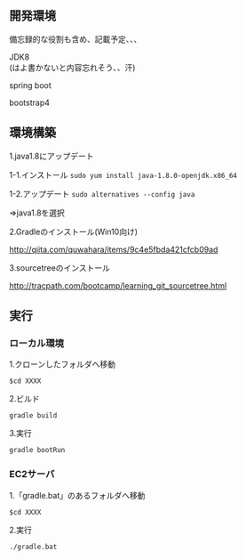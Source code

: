 ## 開発環境
備忘録的な役割も含め、記載予定、、、

JDK8  
(はよ書かないと内容忘れそう、、汗)

spring boot

bootstrap4  


## 環境構築
1.java1.8にアップデート

1-1.インストール
```sudo yum install java-1.8.0-openjdk.x86_64```

1-2.アップデート
```sudo alternatives --config java```

⇒java1.8を選択

 
2.Gradleのインストール(Win10向け)

http://qiita.com/quwahara/items/9c4e5fbda421cfcb09ad

 
3.sourcetreeのインストール

http://tracpath.com/bootcamp/learning_git_sourcetree.html
 
 
## 実行

### ローカル環境
1.クローンしたフォルダへ移動

```$cd XXXX```

2.ビルド

```gradle build```

3.実行

```gradle bootRun```

### EC2サーバ
1.「gradle.bat」のあるフォルダへ移動

```$cd XXXX```

2.実行

```./gradle.bat```
